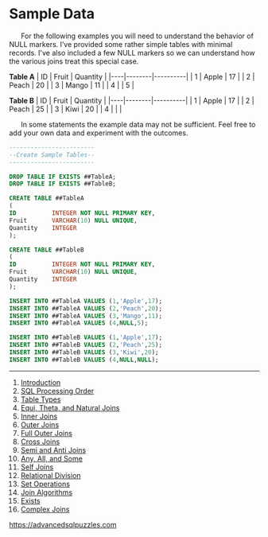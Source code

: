 # Sample Data

&nbsp;&nbsp;&nbsp;&nbsp;&nbsp;&nbsp;For the following examples you will need to understand the behavior of NULL markers.  I’ve provided some rather simple tables with minimal records.  I've also included a few NULL markers so we can understand how the various joins treat this special case.

**Table A**
| ID | Fruit  | Quantity |
|----|--------|----------|
|  1 | Apple  |       17 |
|  2 | Peach  |       20 |
|  3 | Mango  |       11 |
|  4 | <NULL> |        5 |
  
**Table B**
| ID | Fruit  | Quantity |
|----|--------|----------|
|  1 | Apple  | 17       |
|  2 | Peach  | 25       |
|  3 | Kiwi   | 20       |
|  4 | <NULL> | <NULL>   |
  
&nbsp;&nbsp;&nbsp;&nbsp;&nbsp;&nbsp;In some statements the example data may not be sufficient.  Feel free to add your own data and experiment with the outcomes.

```sql
------------------------
--Create Sample Tables--
------------------------

DROP TABLE IF EXISTS ##TableA;
DROP TABLE IF EXISTS ##TableB;

CREATE TABLE ##TableA
(
ID          INTEGER NOT NULL PRIMARY KEY,
Fruit       VARCHAR(10) NULL UNIQUE,
Quantity    INTEGER
);

CREATE TABLE ##TableB
(
ID          INTEGER NOT NULL PRIMARY KEY,
Fruit       VARCHAR(10) NULL UNIQUE,
Quantity    INTEGER
);

INSERT INTO ##TableA VALUES (1,'Apple',17);
INSERT INTO ##TableA VALUES (2,'Peach',20);
INSERT INTO ##TableA VALUES (3,'Mango',11);
INSERT INTO ##TableA VALUES (4,NULL,5);

INSERT INTO ##TableB VALUES (1,'Apple',17);
INSERT INTO ##TableB VALUES (2,'Peach',25);
INSERT INTO ##TableB VALUES (3,'Kiwi',20);
INSERT INTO ##TableB VALUES (4,NULL,NULL);
```
  
----------------------------  

1. [Introduction](01%20-%20Introduction.md)
2. [SQL Processing Order](02%20-%20SQL%20Query%20Processing%20Order.md)
3. [Table Types](03%20-%20Table%20Types.md)
4. [Equi, Theta, and Natural Joins](04%20-%20Equi%2C%20Theta%2C%20and%20Natural%20Joins.md)
5. [Inner Joins](05%20-%20Inner%20Join.md)
6. [Outer Joins](06%20-%20Outer%20Joins.md)
7. [Full Outer Joins](07%20-%20Full%20Outer%20Join.md)
8. [Cross Joins](08%20-%20Cross%20Join.md)
9. [Semi and Anti Joins](09%20-%20Semi%20and%20Anti%20Joins.md)
10. [Any, All, and Some](10%20-%20Any%2C%20All%2C%20and%20Some.md)
11. [Self Joins](11%20-%20Self%20Join.md)
12. [Relational Division](12%20-%20Relational%20Division.md)
13. [Set Operations](13%20-%20Set%20Operations.md)
14. [Join Algorithms](14%20-%20Join%20Algorithms.md)
15. [Exists](15%20-%20Exists.md)
16. [Complex Joins](16%20-%20Complex%20Joins.md)
  
https://advancedsqlpuzzles.com
